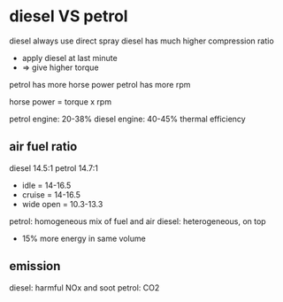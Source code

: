 # diesel VS petrol
diesel always use direct spray 
diesel has much higher compression ratio
- apply diesel at last minute 
- => give higher torque

petrol has more horse power
petrol has more rpm

horse power = torque x rpm

petrol engine: 20-38%
diesel engine: 40-45% thermal efficiency 

## air fuel ratio
diesel  14.5:1
petrol  14.7:1
- idle = 14-16.5
- cruise = 14-16.5
- wide open = 10.3-13.3


petrol: homogeneous mix of fuel and air
diesel: heterogeneous, on top
  - 15% more energy in same volume

## emission
diesel: harmful NOx and soot
petrol: CO2










